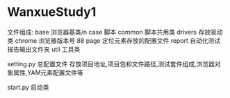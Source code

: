 # WanxueStudy1
 
文件组成:
base       浏览器基类/n
case       脚本
common     脚本共用类
drivers    存放驱动类   chrome 浏览器版本号 88
page       定位元素存放的配置文件
report     自动化测试报告输出文件夹
util       工具类

setting.py  总配置文件
  存放项目地址,项目包和文件路径,测试套件组成,浏览器对象属性,YAM元素配置文件等

start.py    启动类
  

